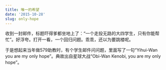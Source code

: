 ```yaml
---
title: 唯一的希望
date: '2015-10-28'
slug: only-hope
---
```


收到一封邮件，标题吓得爹都坐地上了：“一个走投无路的大四学生，只有你能帮忙”。好浮夸。打开一看，一个回归问题。乖乖，还以为要跳楼呢。

于是想起来当年做579助教时，有个学生邮件问问题，里面写了一句“Yihui-Wan you are my only hope”。典故出自星球大战“Obi-Wan Kenobi, you are my only hope”。
